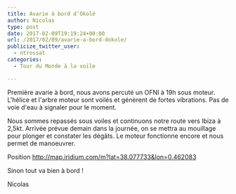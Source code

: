 ```yaml
---
title: Avarie à bord d’Okolé
author: Nicolas
type: post
date: 2017-02-09T19:19:24+00:00
url: /2017/02/09/avarie-a-bord-dokole/
publicize_twitter_user:
  - ntrossat
categories:
  - Tour du Monde à la voile

---
```

Première avarie à bord, nous avons percuté un OFNI à 19h sous moteur. L'hélice et l'arbre moteur sont voilés et génèrent de fortes vibrations. Pas de voie d'eau à signaler pour le moment.

Nous sommes repassés sous voiles et continuons notre route vers Ibiza à 2,5kt. Arrivée prévue demain dans la journée, on se mettra au mouillage pour plonger et constater les dégâts. Le moteur fonctionne encore et nous permet de manoeuvrer.

Position <http://map.iridium.com/m?lat=38.077733&lon=0.462083>

Sinon tout va bien à bord !

Nicolas